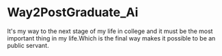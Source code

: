# Way2PostGraduate_Ai
It's my way to the next stage of my life in college and it must be the most important thing in my life.Which is the final way makes it possible to be an public servant.
